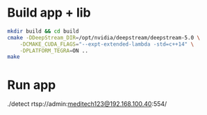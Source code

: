 # Build app + lib

```bash
mkdir build && cd build
cmake -DDeepStream_DIR=/opt/nvidia/deepstream/deepstream-5.0 \
    -DCMAKE_CUDA_FLAGS="--expt-extended-lambda -std=c++14" \
    -DPLATFORM_TEGRA=ON ..
make
```


# Run app

./detect rtsp://admin:meditech123@192.168.100.40:554/
